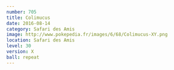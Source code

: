 ```yaml
---
number: 705
title: Colimucus
date: 2016-08-14
category: Safari des Amis
image: http://www.pokepedia.fr/images/6/68/Colimucus-XY.png
location: Safari des Amis
level: 30
version: X
ball: repeat
---
```

